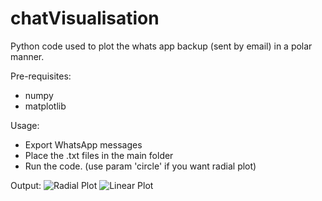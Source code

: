 # chatVisualisation
Python code used to plot the whats app backup (sent by email) in a polar manner.

Pre-requisites:
- numpy
- matplotlib

Usage:
- Export WhatsApp messages
- Place the .txt files in the main folder
- Run the code. (use param 'circle' if you want radial plot)

Output:
![Radial Plot](https://ibb.co/VBXP3PW)
![Linear Plot](https://ibb.co/DG24Xv6)
